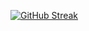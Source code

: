 
[![GitHub Streak](https://github-readme-streak-stats.herokuapp.com/?user=jamesneb&theme=highcontrast)](https://git.io/streak-stats)

<!---
jamesneb/jamesneb is a ✨ special ✨ repository because its `README.md` (this file) appears on your GitHub profile.
You can click the Preview link to take a look at your changes.
--->
